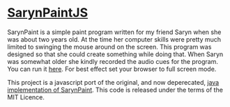 # [SarynPaintJS](http://trebor.github.io/sarynpaintjs/)

SarynPaint is a simple paint program written for my friend Saryn when she was about two years old. At the time her computer skills were pretty much limited to swinging the mouse around on the screen. This program was designed so that she could create something while doing that.  When Saryn was somewhat older she kindly recorded the audio cues for the program.  You can run it [here](http://trebor.github.io/sarynpaintjs/).  For best effect set your browser to full screen mode.

This project is a javascript port of the original, and now deperecated, [java implementation of SarynPaint](https://github.com/trebor/sarynpaint). This code is released under the terms of the MIT Licence.
